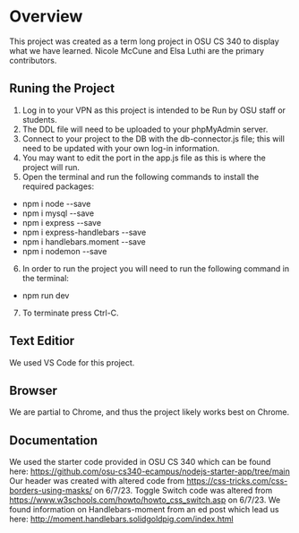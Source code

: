 # Overview

This project was created as a term long project in OSU CS 340 to display what we have learned. 
Nicole McCune and Elsa Luthi are the primary contributors. 

## Runing the Project

1. Log in to your VPN as this project is intended to be Run by OSU staff or students.
2. The DDL file will need to be uploaded to your phpMyAdmin server. 
3. Connect to your project to the DB with the db-connector.js file; this will need to be updated with your own log-in information.
4. You may want to edit the port in the app.js file as this is where the project will run. 
5. Open the terminal and run the following commands to install the required packages: 
  - npm i node --save
  - npm i mysql --save
  - npm i express --save
  - npm i express-handlebars --save
  - npm i handlebars.moment --save
  - npm i nodemon --save
6. In order to run the project you will need to run the following command in the terminal:
  - npm run dev
7. To terminate press Ctrl-C.

## Text Editior

We used VS Code for this project. 

## Browser

We are partial to Chrome, and thus the project likely works best on Chrome. 

## Documentation
We used the starter code provided in OSU CS 340 which can be found here: https://github.com/osu-cs340-ecampus/nodejs-starter-app/tree/main
Our header was created with altered code from https://css-tricks.com/css-borders-using-masks/ on 6/7/23.
Toggle Switch code was altered from https://www.w3schools.com/howto/howto_css_switch.asp on 6/7/23.
We found information on Handlebars-moment from an ed post which lead us here: http://moment.handlebars.solidgoldpig.com/index.html

